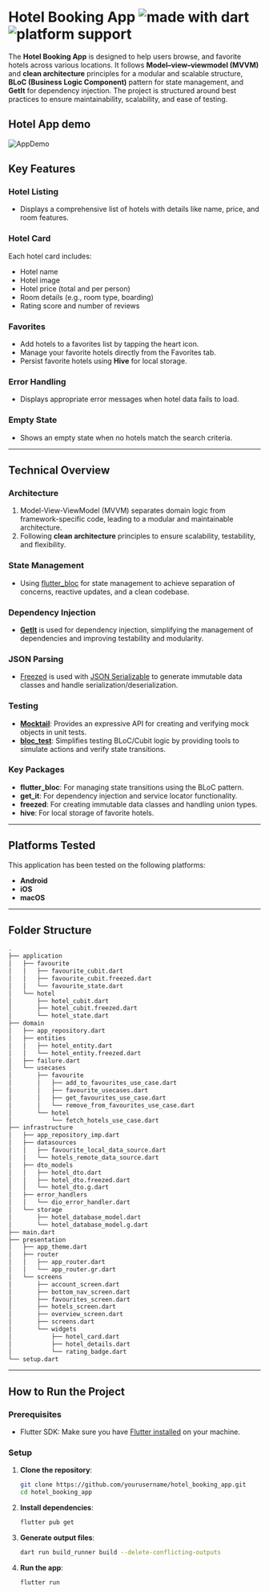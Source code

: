 # Hotel Booking App <img src="https://img.shields.io/badge/made%20with-dart-blue.svg" alt="made with dart"> <img src="https://img.shields.io/badge/platform-android%20|%20iOS%20|%20macOS-green" alt="platform support">

The **Hotel Booking App** is designed to help users browse, and favorite hotels across various
locations. It follows **Model–view–viewmodel (MVVM)** and **clean architecture** principles for a
modular and scalable structure, **BLoC (Business Logic Component)** pattern for state management,
and **GetIt** for dependency injection. The project is structured around best practices to ensure
maintainability, scalability, and ease of testing.

## Hotel App demo

![AppDemo](demo/demo.gif)

## Key Features

### Hotel Listing

- Displays a comprehensive list of hotels with details like name, price, and room features.

### Hotel Card

Each hotel card includes:

- Hotel name
- Hotel image
- Hotel price (total and per person)
- Room details (e.g., room type, boarding)
- Rating score and number of reviews

### Favorites

- Add hotels to a favorites list by tapping the heart icon.
- Manage your favorite hotels directly from the Favorites tab.
- Persist favorite hotels using **Hive** for local storage.

### Error Handling

- Displays appropriate error messages when hotel data fails to load.

### Empty State

- Shows an empty state when no hotels match the search criteria.

---

## Technical Overview

### Architecture

1. Model-View-ViewModel (MVVM) separates domain logic from framework-specific code, leading to a
   modular and maintainable architecture.
2. Following **clean architecture** principles to ensure scalability, testability, and flexibility.

### State Management

- Using [flutter_bloc](https://pub.dev/packages/flutter_bloc) for state management to achieve
  separation of concerns, reactive updates, and a clean codebase.

### Dependency Injection

- **[GetIt](https://pub.dev/packages/get_it)** is used for dependency injection, simplifying the
  management of dependencies and improving testability and modularity.

### JSON Parsing

- [Freezed](https://pub.dev/packages/freezed) is used
  with [JSON Serializable](https://pub.dev/packages/json_serializable) to generate immutable data
  classes and handle serialization/deserialization.

### Testing

- **[Mocktail](https://pub.dev/packages/mocktail)**: Provides an expressive API for creating and
  verifying mock objects in unit tests.
- **[bloc_test](https://pub.dev/packages/bloc_test)**: Simplifies testing BLoC/Cubit logic by
  providing tools to simulate actions and verify state transitions.

### Key Packages

- **flutter_bloc**: For managing state transitions using the BLoC pattern.
- **get_it**: For dependency injection and service locator functionality.
- **freezed**: For creating immutable data classes and handling union types.
- **hive**: For local storage of favorite hotels.

---

## Platforms Tested

This application has been tested on the following platforms:

- **Android**
- **iOS**
- **macOS**

---

## Folder Structure

```bash
.
├── application
│   ├── favourite
│   │   ├── favourite_cubit.dart
│   │   ├── favourite_cubit.freezed.dart
│   │   └── favourite_state.dart
│   └── hotel
│       ├── hotel_cubit.dart
│       ├── hotel_cubit.freezed.dart
│       └── hotel_state.dart
├── domain
│   ├── app_repository.dart
│   ├── entities
│   │   ├── hotel_entity.dart
│   │   └── hotel_entity.freezed.dart
│   ├── failure.dart
│   └── usecases
│       ├── favourite
│       │   ├── add_to_favourites_use_case.dart
│       │   ├── favourite_usecases.dart
│       │   ├── get_favourites_use_case.dart
│       │   └── remove_from_favourites_use_case.dart
│       └── hotel
│           └── fetch_hotels_use_case.dart
├── infrastructure
│   ├── app_repository_imp.dart
│   ├── datasources
│   │   ├── favourite_local_data_source.dart
│   │   └── hotels_remote_data_source.dart
│   ├── dto_models
│   │   ├── hotel_dto.dart
│   │   ├── hotel_dto.freezed.dart
│   │   └── hotel_dto.g.dart
│   ├── error_handlers
│   │   └── dio_error_handler.dart
│   └── storage
│       ├── hotel_database_model.dart
│       └── hotel_database_model.g.dart
├── main.dart
├── presentation
│   ├── app_theme.dart
│   ├── router
│   │   ├── app_router.dart
│   │   └── app_router.gr.dart
│   └── screens
│       ├── account_screen.dart
│       ├── bottom_nav_screen.dart
│       ├── favourites_screen.dart
│       ├── hotels_screen.dart
│       ├── overview_screen.dart
│       ├── screens.dart
│       └── widgets
│           ├── hotel_card.dart
│           ├── hotel_details.dart
│           └── rating_badge.dart
└── setup.dart

```

---

## How to Run the Project

### Prerequisites

- Flutter SDK: Make sure you have [Flutter installed](https://flutter.dev/docs/get-started/install)
  on your machine.

### Setup

1. **Clone the repository**:
   ```bash
   git clone https://github.com/yourusername/hotel_booking_app.git
   cd hotel_booking_app
   ```

2. **Install dependencies**:
   ```bash
   flutter pub get
   ```

3. **Generate output files**:
   ```bash
   dart run build_runner build --delete-conflicting-outputs
   ```

4. **Run the app**:
   ```bash
   flutter run
   ```